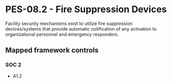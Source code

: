 # PES-08.2 - Fire Suppression Devices
Facility security mechanisms exist to utilize fire suppression devices/systems that provide automatic notification of any activation to organizational personnel and emergency responders. 
## Mapped framework controls
### SOC 2
- A1.2